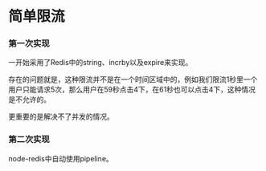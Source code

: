 # 简单限流

### 第一次实现

  一开始采用了Redis中的string、incrby以及expire来实现。

  存在的问题就是，这种限流并不是在一个时间区域中的，例如我们限流1秒里一个用户只能请求5次，那么用户在59秒点击4下，在61秒也可以点击4下，这种情况是不允许的。

  更重要的是解决不了并发的情况。

### 第二次实现

  node-redis中自动使用pipeline。
